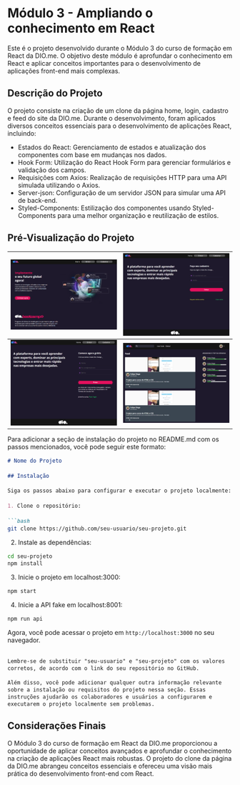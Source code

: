 # Módulo 3 - Ampliando o conhecimento em React

Este é o projeto desenvolvido durante o Módulo 3 do curso de formação em React da DIO.me. O objetivo deste módulo é aprofundar o conhecimento em React e aplicar conceitos importantes para o desenvolvimento de aplicações front-end mais complexas.

## Descrição do Projeto

O projeto consiste na criação de um clone da página home, login, cadastro e feed do site da DIO.me. Durante o desenvolvimento, foram aplicados diversos conceitos essenciais para o desenvolvimento de aplicações React, incluindo:

- Estados do React: Gerenciamento de estados e atualização dos componentes com base em mudanças nos dados.
- Hook Form: Utilização do React Hook Form para gerenciar formulários e validação dos campos.
- Requisições com Axios: Realização de requisições HTTP para uma API simulada utilizando o Axios.
- Server-json: Configuração de um servidor JSON para simular uma API de back-end.
- Styled-Components: Estilização dos componentes usando Styled-Components para uma melhor organização e reutilização de estilos.

## Pré-Visualização do Projeto

| ![Preview1](./src/assets/home.png) | ![Preview2](./src/assets/login.png) |
| --- | --- |
| ![Preview3](./src/assets/signup.png) | ![Preview4](./src/assets/feed.png) |

Para adicionar a seção de instalação do projeto no README.md com os passos mencionados, você pode seguir este formato:

```markdown
# Nome do Projeto

## Instalação

Siga os passos abaixo para configurar e executar o projeto localmente:

1. Clone o repositório:

```bash
git clone https://github.com/seu-usuario/seu-projeto.git
```

2. Instale as dependências:

```bash
cd seu-projeto
npm install
```

3. Inicie o projeto em localhost:3000:

```bash
npm start
```

4. Inicie a API fake em localhost:8001:

```bash
npm run api
```

Agora, você pode acessar o projeto em `http://localhost:3000` no seu navegador.

```

Lembre-se de substituir "seu-usuario" e "seu-projeto" com os valores corretos, de acordo com o link do seu repositório no GitHub.

Além disso, você pode adicionar qualquer outra informação relevante sobre a instalação ou requisitos do projeto nessa seção. Essas instruções ajudarão os colaboradores e usuários a configurarem e executarem o projeto localmente sem problemas.
```

## Considerações Finais

O Módulo 3 do curso de formação em React da DIO.me proporcionou a oportunidade de aplicar conceitos avançados e aprofundar o conhecimento na criação de aplicações React mais robustas. O projeto do clone da página da DIO.me abrangeu conceitos essenciais e ofereceu uma visão mais prática do desenvolvimento front-end com React.
